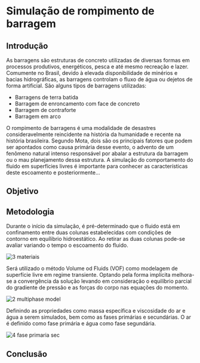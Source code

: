 # Simulação de rompimento de barragem


## Introdução

As barragens são estruturas de concreto utilizadas de diversas formas em processos produtivos, energéticos, pesca e até mesmo recreação e lazer. Comumente no Brasil, devido à elevada disponibilidade de minérios e bacias hidrográficas, as barragens controlam o fluxo de água ou dejetos de forma artificial. São alguns tipos de barragens utilizadas:

- Barragens de terra batida
- Barragem de enroncamento com face de concreto
- Barragem de contraforte
- Barragem em arco

O rompimento de barragens é uma modalidade de desastres consideravelmente reincidente na história da humanidade e recente na história brasileira. Segundo Mota, dois são os principais fatores que podem ser apontados como causa primária desse evento, o advento de um fenômeno natural intenso responsável por abalar a estrutura da barragem ou o mau planejamento dessa estrutura. A simulação do comportamento do fluido em superfícies livres é importante para conhecer as características deste escoamento e posteriormente...

## Objetivo

## Metodologia

Durante o início da simulação, é pré-determinado que o fluido está em confinamento entre duas colunas estabelecidas com condições de contorno em equílibrio hidroestático. Ao retirar as duas colunas pode-se avaliar variando o tempo o escoamento do fluido.

![3 materiais](https://user-images.githubusercontent.com/54566885/99905421-780dc780-2caf-11eb-9c28-c6ef66e3d48c.PNG)

Será utilizado o método Volume od Fluids (VOF) como modelagem de superfície livre em regime transiente. Optando pela forma implícita melhora-se a convergência da solução levando em consideração o equilíbrio parcial do gradiente de pressão e as forças do corpo nas equações do momento.

![2 multiphase model ](https://user-images.githubusercontent.com/54566885/99905508-efdbf200-2caf-11eb-9100-3ed3a6e17ff4.PNG)

Definindo as propriedades como massa específica e viscosidade do ar e água a serem simulados, bem como as fases primárias e secundárias. O ar é definido como fase primária e água como fase segundária.

![4 fase primaria sec](https://user-images.githubusercontent.com/54566885/99905424-793ef480-2caf-11eb-9fbb-20ba1872ef5b.PNG)




## Conclusão
